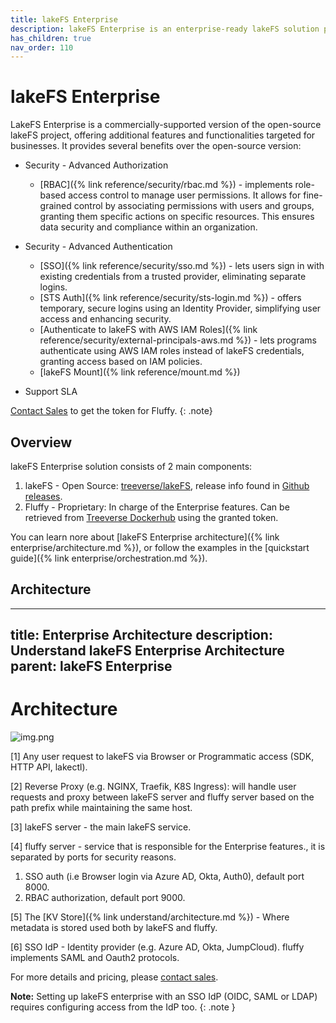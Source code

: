 ```yaml
---
title: lakeFS Enterprise
description: lakeFS Enterprise is an enterprise-ready lakeFS solution providing additional features including RBAC, SSO and Support SLA.
has_children: true
nav_order: 110
---
```


# lakeFS Enterprise

LakeFS Enterprise is a commercially-supported version of the open-source lakeFS project, 
offering additional features and functionalities targeted for businesses. 
It provides several benefits over the open-source version:

* Security - Advanced Authorization
    * [RBAC]({% link reference/security/rbac.md %}) -  implements role-based access control to manage user permissions. It allows for fine-grained control by associating permissions with users and groups, granting them specific actions on specific resources. This ensures data security and compliance within an organization.
* Security - Advanced Authentication
    * [SSO]({% link reference/security/sso.md %}) -  lets users sign in with existing credentials from a trusted provider, eliminating separate logins.
    * [STS Auth]({% link reference/security/sts-login.md %}) - offers temporary, secure logins using an Identity Provider, simplifying user access and enhancing security.
    * [Authenticate to lakeFS with AWS IAM Roles]({% link reference/security/external-principals-aws.md %}) - lets programs authenticate using AWS IAM roles instead of lakeFS credentials, granting access based on IAM policies.
    * [lakeFS Mount]({% link reference/mount.md %})

* Support SLA

[Contact Sales](https://lakefs.io/contact-sales/) to get the token for Fluffy.
{: .note}

## Overview

lakeFS Enterprise solution consists of 2 main components:
1. lakeFS - Open Source: [treeverse/lakeFS](https://hub.docker.com/r/treeverse/lakefs), 
release info found in [Github releases](https://github.com/treeverse/lakeFS/releases). 
2. Fluffy - Proprietary: In charge of the Enterprise features. Can be retrieved from
[Treeverse Dockerhub](https://hub.docker.com/u/treeverse) using the granted token.

You can learn nore about [lakeFS Enterprise architecture]({% link enterprise/architecture.md %}), or 
follow the examples in the [quickstart guide]({% link enterprise/orchestration.md %}).

## Architecture

---
title: Enterprise Architecture
description: Understand  lakeFS Enterprise Architecture
parent: lakeFS Enterprise
---

# Architecture

![img.png](../assets/img/enterprise/enterprise-arch.png)

[1] Any user request to lakeFS via Browser or Programmatic access (SDK, HTTP
API, lakectl).

[2] Reverse Proxy (e.g. NGINX, Traefik, K8S Ingress): will handle user requests
and proxy between lakeFS server and fluffy server based on the path prefix
while maintaining the same host.

[3] lakeFS server - the main lakeFS service.

[4] fluffy server - service that is responsible for the Enterprise features.,
it is separated by ports for security reasons.

1. SSO auth (i.e Browser login via Azure AD, Okta, Auth0), default port 8000.
1. RBAC authorization, default port 9000.

[5] The [KV Store]({% link understand/architecture.md %}) - Where metadata is stored used both by lakeFS and fluffy.

[6] SSO IdP - Identity provider (e.g. Azure AD, Okta, JumpCloud). fluffy
implements SAML and Oauth2 protocols.


For more details and pricing, please [contact sales](https://lakefs.io/contact-sales/).


**Note:** Setting up lakeFS enterprise with an SSO IdP (OIDC, SAML or LDAP) requires
configuring access from the IdP too.
{: .note }